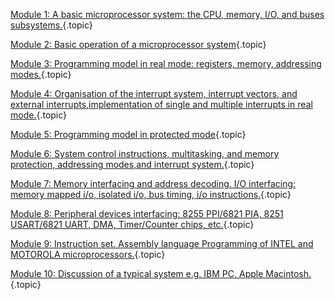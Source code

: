 
[Module 1: A basic microprocessor system: the CPU, memory, I/O, and buses subsystems.](microprocessor-systems-and-interfacing/module-1){.topic}

[Module 2: Basic operation of a microprocessor system](microprocessor-systems-and-interfacing/module-2){.topic}

[Module 3: Programming model in real mode: registers, memory, addressing modes.](microprocessor-systems-and-interfacing/module-3){.topic}

[Module 4: Organisation of the interrupt system, interrupt vectors, and external interrupts,implementation of single and multiple interrupts in real mode.](microprocessor-systems-and-interfacing/module-4){.topic}

[Module 5: Programming model in protected mode](microprocessor-systems-and-interfacing/module-5){.topic}

[Module 6: System control instructions, multitasking, and memory protection, addressing modes,and interrupt system.](microprocessor-systems-and-interfacing/module-6){.topic}

[Module 7: Memory interfacing and address decoding. I/O interfacing: memory mapped i/o, isolated i/o, bus timing, i/o instructions.](microprocessor-systems-and-interfacing/module-7){.topic}

[Module 8: Peripheral devices interfacing: 8255 PPI/6821 PIA, 8251 USART/6821 UART, DMA, Timer/Counter chips, etc.](microprocessor-systems-and-interfacing/module-8){.topic}

[Module 9: Instruction set. Assembly language Programming of INTEL and MOTOROLA microprocessors.](microprocessor-systems-and-interfacing/module-9){.topic}

[Module 10: Discussion of a typical system e.g. IBM PC, Apple Macintosh.](microprocessor-systems-and-interfacing/module-10){.topic}
